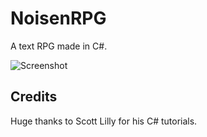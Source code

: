 # NoisenRPG
A text RPG made in C#.

![Screenshot](https://ibb.co/ekVarG)

## Credits
Huge thanks to Scott Lilly for his C# tutorials.
